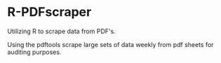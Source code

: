 # R-PDFscraper
Utilizing R to scrape data from PDF's. 

Using the pdftools scrape large sets of data weekly from pdf sheets for auditing purposes.
